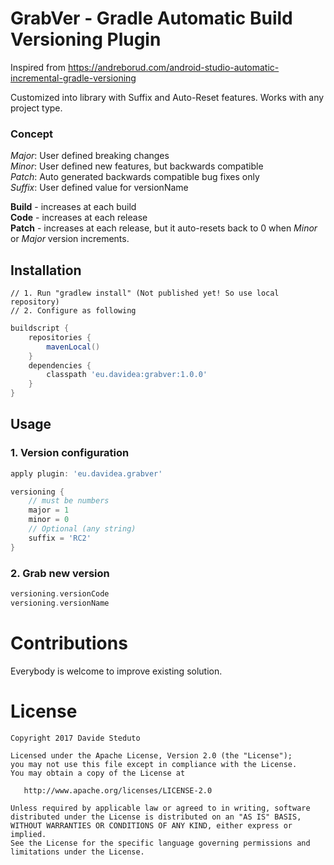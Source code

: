 # GrabVer - Gradle Automatic Build Versioning Plugin
Inspired from <a href='https://andreborud.com/android-studio-automatic-incremental-gradle-versioning/'>https://andreborud.com/android-studio-automatic-incremental-gradle-versioning</a></p>
Customized into library with Suffix and Auto-Reset features. Works with any project type.

### Concept
_Major_: User defined breaking changes<br/>
_Minor_: User defined new features, but backwards compatible<br/>
_Patch_: Auto generated backwards compatible bug fixes only<br/>
_Suffix_: User defined value for versionName

**Build** - increases at each build<br/>
**Code** - increases at each release<br/>
**Patch** - increases at each release, but it auto-resets back to 0 when _Minor_ or _Major_ version increments.</p>

 
## Installation
```
// 1. Run "gradlew install" (Not published yet! So use local repository)
// 2. Configure as following
```
``` groovy
buildscript {
    repositories {
        mavenLocal()
	}
    dependencies {
        classpath 'eu.davidea:grabver:1.0.0'
    }
}
```

## Usage
### 1. Version configuration
``` groovy
apply plugin: 'eu.davidea.grabver'

versioning {
    // must be numbers
    major = 1
    minor = 0
    // Optional (any string)
    suffix = 'RC2'
}
```

### 2. Grab new version
``` groovy 
versioning.versionCode
versioning.versionName
```

# Contributions
Everybody is welcome to improve existing solution.

# License

    Copyright 2017 Davide Steduto

    Licensed under the Apache License, Version 2.0 (the "License");
    you may not use this file except in compliance with the License.
    You may obtain a copy of the License at

       http://www.apache.org/licenses/LICENSE-2.0

    Unless required by applicable law or agreed to in writing, software
    distributed under the License is distributed on an "AS IS" BASIS,
    WITHOUT WARRANTIES OR CONDITIONS OF ANY KIND, either express or implied.
    See the License for the specific language governing permissions and
    limitations under the License.